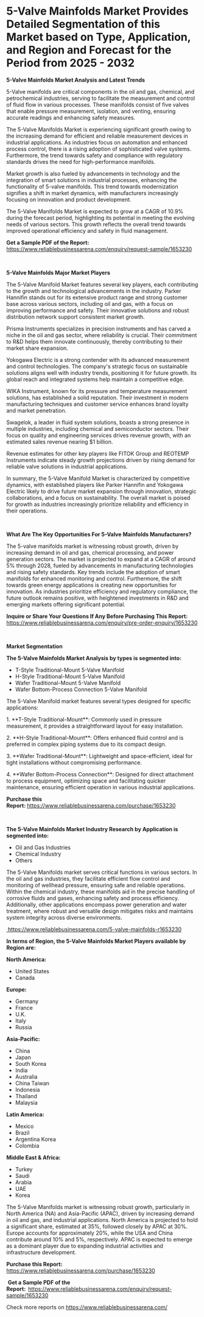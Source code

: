 <p><h1>5-Valve Mainfolds Market Provides Detailed Segmentation of this Market based on Type, Application, and Region and Forecast for the Period from 2025 - 2032</h1></p><p><strong>5-Valve Mainfolds Market Analysis and Latest Trends</strong></p>
<p><p>5-Valve manifolds are critical components in the oil and gas, chemical, and petrochemical industries, serving to facilitate the measurement and control of fluid flow in various processes. These manifolds consist of five valves that enable pressure measurement, isolation, and venting, ensuring accurate readings and enhancing safety measures.</p><p>The 5-Valve Manifolds Market is experiencing significant growth owing to the increasing demand for efficient and reliable measurement devices in industrial applications. As industries focus on automation and enhanced process control, there is a rising adoption of sophisticated valve systems. Furthermore, the trend towards safety and compliance with regulatory standards drives the need for high-performance manifolds.</p><p>Market growth is also fueled by advancements in technology and the integration of smart solutions in industrial processes, enhancing the functionality of 5-valve manifolds. This trend towards modernization signifies a shift in market dynamics, with manufacturers increasingly focusing on innovation and product development.</p><p>The 5-Valve Manifolds Market is expected to grow at a CAGR of 10.9% during the forecast period, highlighting its potential in meeting the evolving needs of various sectors. This growth reflects the overall trend towards improved operational efficiency and safety in fluid management.</p></p>
<p><strong>Get a Sample PDF of the Report:&nbsp;</strong> <a href="https://www.reliablebusinessarena.com/enquiry/request-sample/1653230?utm_campaign=2868&utm_medium=2&utm_source=Github&utm_content=ia&utm_term=11042025&utm_id=5-valve-mainfolds">https://www.reliablebusinessarena.com/enquiry/request-sample/1653230</a></p>
<p>&nbsp;</p>
<p><strong>5-Valve Mainfolds Major Market Players</strong></p>
<p><p>The 5-Valve Manifold Market features several key players, each contributing to the growth and technological advancements in the industry. Parker Hannifin stands out for its extensive product range and strong customer base across various sectors, including oil and gas, with a focus on improving performance and safety. Their innovative solutions and robust distribution network support consistent market growth.</p><p>Prisma Instruments specializes in precision instruments and has carved a niche in the oil and gas sector, where reliability is crucial. Their commitment to R&D helps them innovate continuously, thereby contributing to their market share expansion.</p><p>Yokogawa Electric is a strong contender with its advanced measurement and control technologies. The company's strategic focus on sustainable solutions aligns well with industry trends, positioning it for future growth. Its global reach and integrated systems help maintain a competitive edge.</p><p>WIKA Instrument, known for its pressure and temperature measurement solutions, has established a solid reputation. Their investment in modern manufacturing techniques and customer service enhances brand loyalty and market penetration.</p><p>Swagelok, a leader in fluid system solutions, boasts a strong presence in multiple industries, including chemical and semiconductor sectors. Their focus on quality and engineering services drives revenue growth, with an estimated sales revenue nearing $1 billion.</p><p>Revenue estimates for other key players like FITOK Group and REOTEMP Instruments indicate steady growth projections driven by rising demand for reliable valve solutions in industrial applications.</p><p>In summary, the 5-Valve Manifold Market is characterized by competitive dynamics, with established players like Parker Hannifin and Yokogawa Electric likely to drive future market expansion through innovation, strategic collaborations, and a focus on sustainability. The overall market is poised for growth as industries increasingly prioritize reliability and efficiency in their operations.</p></p>
<p>&nbsp;</p>
<p><strong>What Are The Key Opportunities For 5-Valve Mainfolds Manufacturers?</strong></p>
<p><p>The 5-valve manifolds market is witnessing robust growth, driven by increasing demand in oil and gas, chemical processing, and power generation sectors. The market is projected to expand at a CAGR of around 5% through 2028, fueled by advancements in manufacturing technologies and rising safety standards. Key trends include the adoption of smart manifolds for enhanced monitoring and control. Furthermore, the shift towards green energy applications is creating new opportunities for innovation. As industries prioritize efficiency and regulatory compliance, the future outlook remains positive, with heightened investments in R&D and emerging markets offering significant potential.</p></p>
<p><strong>Inquire or Share Your Questions If Any Before Purchasing This Report:</strong> <a href="https://www.reliablebusinessarena.com/enquiry/pre-order-enquiry/1653230?utm_campaign=2868&utm_medium=2&utm_source=Github&utm_content=ia&utm_term=11042025&utm_id=5-valve-mainfolds">https://www.reliablebusinessarena.com/enquiry/pre-order-enquiry/1653230</a></p>
<p>&nbsp;</p>
<p><strong>Market Segmentation</strong></p>
<p><strong>The 5-Valve Mainfolds Market Analysis by types is segmented into:</strong></p>
<p><ul><li>T-Style Traditional-Mount 5-Valve Manifold</li><li>H-Style Traditional-Mount 5-Valve Manifold</li><li>Wafer Traditional-Mount 5-Valve Manifold</li><li>Wafer Bottom-Process Connection 5-Valve Manifold</li></ul></p>
<p><p>The 5-Valve Manifold market features several types designed for specific applications: </p><p>1. **T-Style Traditional-Mount**: Commonly used in pressure measurement, it provides a straightforward layout for easy installation.</p><p>2. **H-Style Traditional-Mount**: Offers enhanced fluid control and is preferred in complex piping systems due to its compact design.</p><p>3. **Wafer Traditional-Mount**: Lightweight and space-efficient, ideal for tight installations without compromising performance.</p><p>4. **Wafer Bottom-Process Connection**: Designed for direct attachment to process equipment, optimizing space and facilitating quicker maintenance, ensuring efficient operation in various industrial applications.</p></p>
<p><strong>Purchase this Report:&nbsp;</strong><a href="https://www.reliablebusinessarena.com/purchase/1653230?utm_campaign=2868&utm_medium=2&utm_source=Github&utm_content=ia&utm_term=11042025&utm_id=5-valve-mainfolds">https://www.reliablebusinessarena.com/purchase/1653230</a></p>
<p>&nbsp;</p>
<p><strong>The 5-Valve Mainfolds Market Industry Research by Application is segmented into:</strong></p>
<p><ul><li>Oil and Gas Industries</li><li>Chemical Industry</li><li>Others</li></ul></p>
<p><p>The 5-Valve Manifolds market serves critical functions in various sectors. In the oil and gas industries, they facilitate efficient flow control and monitoring of wellhead pressure, ensuring safe and reliable operations. Within the chemical industry, these manifolds aid in the precise handling of corrosive fluids and gases, enhancing safety and process efficiency. Additionally, other applications encompass power generation and water treatment, where robust and versatile design mitigates risks and maintains system integrity across diverse environments.</p></p>
<p><a href="https://www.reliablebusinessarena.com/5-valve-mainfolds-r1653230?utm_campaign=2868&utm_medium=2&utm_source=Github&utm_content=ia&utm_term=11042025&utm_id=5-valve-mainfolds">&nbsp;https://www.reliablebusinessarena.com/5-valve-mainfolds-r1653230</a></p>
<p><strong>In terms of Region, the 5-Valve Mainfolds Market Players available by Region are:</strong></p>
<p>
    <p> <strong> North America: </strong>
        <ul>
            <li>United States</li>
            <li>Canada</li>
        </ul>
        </p> 
    <p> <strong> Europe: </strong>
        <ul>
            <li>Germany</li>
            <li>France</li>
            <li>U.K.</li>
            <li>Italy</li>
            <li>Russia</li>
        </ul>
        </p> 
    <p> <strong> Asia-Pacific: </strong>
        <ul>
            <li>China</li>
            <li>Japan</li>
            <li>South Korea</li>
            <li>India</li>
            <li>Australia</li>
            <li>China Taiwan</li>
            <li>Indonesia</li>
            <li>Thailand</li>
            <li>Malaysia</li>
        </ul>
        </p> 
    <p> <strong> Latin America: </strong>
        <ul>
            <li>Mexico</li>
            <li>Brazil</li>
            <li>Argentina Korea</li>
            <li>Colombia</li>
        </ul>
        </p> 
    <p> <strong> Middle East & Africa: </strong>
        <ul>
            <li>Turkey</li>
            <li>Saudi</li>
            <li>Arabia</li>
            <li>UAE</li>
            <li>Korea</li>
        </ul>
    </p>
    </p>
<p><p>The 5-Valve Manifolds market is witnessing robust growth, particularly in North America (NA) and Asia-Pacific (APAC), driven by increasing demand in oil and gas, and industrial applications. North America is projected to hold a significant share, estimated at 35%, followed closely by APAC at 30%. Europe accounts for approximately 20%, while the USA and China contribute around 10% and 5%, respectively. APAC is expected to emerge as a dominant player due to expanding industrial activities and infrastructure development.</p></p>
<p><strong>Purchase this Report: </strong><a href="https://www.reliablebusinessarena.com/purchase/1653230?utm_campaign=2868&utm_medium=2&utm_source=Github&utm_content=ia&utm_term=11042025&utm_id=5-valve-mainfolds">https://www.reliablebusinessarena.com/purchase/1653230</a></p>
<p>&nbsp;<strong>Get a Sample PDF of the Report:&nbsp;&nbsp;</strong><a href="https://www.reliablebusinessarena.com/enquiry/request-sample/1653230?utm_campaign=2868&utm_medium=2&utm_source=Github&utm_content=ia&utm_term=11042025&utm_id=5-valve-mainfolds">https://www.reliablebusinessarena.com/enquiry/request-sample/1653230</a></p>
<p><strong></strong></p>
<p>Check more reports on <a href="https://www.reliablebusinessarena.com/?utm_campaign=2868&utm_medium=2&utm_source=Github&utm_content=ia&utm_term=11042025&utm_id=5-valve-mainfolds">https://www.reliablebusinessarena.com/</a></p>